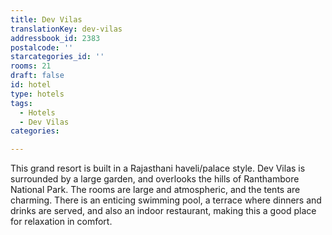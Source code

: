 ```yaml
---
title: Dev Vilas
translationKey: dev-vilas
addressbook_id: 2383
postalcode: ''
starcategories_id: ''
rooms: 21
draft: false
id: hotel
type: hotels
tags:
  - Hotels
  - Dev Vilas
categories:

---
```

This grand resort is built in a Rajasthani haveli/palace style. Dev Vilas is surrounded by a large garden, and overlooks the hills of Ranthambore National Park. The rooms are large and atmospheric, and the tents are charming. There is an enticing swimming pool, a terrace where dinners and drinks are served, and also an indoor restaurant, making this a good place for relaxation in comfort.